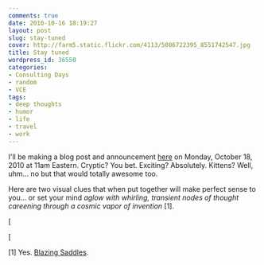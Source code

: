 ```yaml
---
comments: true
date: 2010-10-16 18:19:27
layout: post
slug: stay-tuned
cover: http://farm5.static.flickr.com/4113/5086722395_8551742547.jpg
title: Stay tuned
wordpress_id: 36550
categories:
- Consulting Days
- random
- VCE
tags:
- deep thoughts
- humor
- life
- travel
- work
---
```


I'll be making a blog post and announcement [here](http://fudge.org) on Monday, October 18, 2010 at 11am Eastern.  Cryptic?  You bet.  Exciting?  Absolutely.  Kittens? Well, uhm... no but that would totally awesome too.

Here are two visual clues that when put together will make perfect sense to you... or set your mind _aglow with whirling, transient nodes of thought careening through a cosmic vapor of invention_ [1].

[

[

[1] Yes. [Blazing Saddles](http://www.imdb.com/title/tt0071230/quotes).
